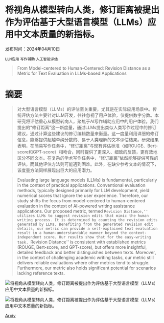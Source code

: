 # 将视角从模型转向人类，修订距离被提出作为评估基于大型语言模型（LLMs）应用中文本质量的新指标。

发布时间：2024年04月10日

`LLM应用` `写作辅助` `人工智能评估`

> From Model-centered to Human-Centered: Revision Distance as a Metric for Text Evaluation in LLMs-based Applications

# 摘要

> 对大型语言模型（LLMs）的评估至关重要，尤其是在实际应用场景中。传统评估方法主要针对LLM开发，往往忽视了用户体验，仅提供数字分数。本研究将评估重心从模型转向人，聚焦于AI写作辅助应用中的用户体验。我们提出的“修订距离”这一新度量，通过LLMs提出类似人类写作过程中的修订建议，通过计算这些建议的修订编辑数量来衡量。这一度量利用详细的修订信息，能够提供超越单纯分数的、易于人类理解的文本评估结果。研究结果表明，在简易写作任务中，“修订距离”与现有评估标准（如ROUGE、Bert-score和GPT-score）相吻合，同时提供了更深入、细致的反馈，更有效地区分不同文本。在复杂的学术写作任务中，“修订距离”依然能够提供可靠的评估，而其他评估方法则可能遇到困难。此外，在缺少参考文本的情况下，该度量方法同样展现出巨大的应用潜力。

> Evaluating large language models (LLMs) is fundamental, particularly in the context of practical applications. Conventional evaluation methods, typically designed primarily for LLM development, yield numerical scores that ignore the user experience. Therefore, our study shifts the focus from model-centered to human-centered evaluation in the context of AI-powered writing assistance applications. Our proposed metric, termed ``Revision Distance,'' utilizes LLMs to suggest revision edits that mimic the human writing process. It is determined by counting the revision edits generated by LLMs. Benefiting from the generated revision edit details, our metric can provide a self-explained text evaluation result in a human-understandable manner beyond the context-independent score. Our results show that for the easy-writing task, ``Revision Distance'' is consistent with established metrics (ROUGE, Bert-score, and GPT-score), but offers more insightful, detailed feedback and better distinguishes between texts. Moreover, in the context of challenging academic writing tasks, our metric still delivers reliable evaluations where other metrics tend to struggle. Furthermore, our metric also holds significant potential for scenarios lacking reference texts.

![将视角从模型转向人类，修订距离被提出作为评估基于大型语言模型（LLMs）应用中文本质量的新指标。](../../../paper_images/2404.07108/x1.png)

![将视角从模型转向人类，修订距离被提出作为评估基于大型语言模型（LLMs）应用中文本质量的新指标。](../../../paper_images/2404.07108/x2.png)

[Arxiv](https://arxiv.org/abs/2404.07108)